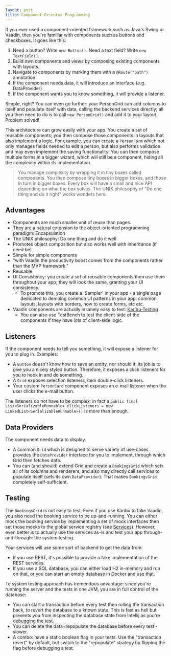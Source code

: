 ```yaml
---
layout: post
title: Component-Oriented Programming
---
```


If you ever used a component-oriented framework such as Java's Swing or Vaadin,
then you're familiar with components such as buttons and checkboxes. It goes like this:

1. Need a button? Write `new Button()`. Need a text field? Write `new TextField()`.
2. Build own components and views by composing existing components with layouts.
3. Navigate to components by marking them with a `@Route("path")` annotation.
4. If the component needs data, it will introduce an interface (e.g. DataProvider)
5. If the component wants you to know something, it will provide a listener.

Simple, right? You can even go further: your PersonGrid can add columns to itself
and populate itself with data, calling the backend services directly; all you
then need to do is to call `new PersonGrid()` and add it to your layout. Problem solved!

This architecture can grow easily with your app. You create a set of reusable components;
you then compose those components in layouts that also implement a logic. For example,
you can create a `PersonForm` which not only manages fields needed to edit a person,
but also performs validation and may even implement the saving functionality. You can
then compose multiple forms in a bigger wizard, which will still be a component,
hiding all the complexity within its implementation.

> You manage complexity by wrapping it in tiny boxes called components. You then
> compose tiny boxes in bigger boxes, and those in turn in bigger boxes. Every box
> will have a small and nice API depending on what the box solves. The UNIX
> philosophy of "Do one thing and do it right" works wonders here.

## Advantages

* Components are much smaller unit of reuse than pages.
* They are a natural extension to the object-oriented programming paradigm: Encapsulation
* The UNIX philosophy: Do one thing and do it well
* Promotes object composition but also works well with inheritance (if need be)
* Simple for simple components
* "with Vaadin the productivity boost comes from the components rather than the MVP framework."
* Reusable
* UI Consistency: you create a set of reusable components then use them throughout your app;
  they will look the same, granting your UI consistency.
  * To promote this, you create a 'Sampler' in your app - a single page
    dedicated to demoing common UI patterns in your app: common layouts, layouts with
    borders, how to create forms, etc etc.
* Vaadin components are actually insanely easy to test: [Karibu-Testing](https://github.com/mvysny/karibu-testing/)
  * You can also use TestBench to test the client-side of the components if they have
    lots of client-side logic.

## Listeners

If the component needs to tell you something, it will expose a listener for you to plug in.
Examples:

* A `Button` doesn't know how to save an entity, nor should it: its job is to give you a
  nicely styled button. Therefore, it exposes a click listeners for you to hook in and
  do something.
* A `Grid` exposes selection listeners, item double-click listeners.
* Your custom `PersonCard` component exposes an e-mail listener when the user clicks the e-mail
  button.

The listeners do not have to be complex: in fact a `public final List<SerializableRunnable> clickListeners = new LinkedList<SerializableRunnable>()` is more than enough.

## Data Providers

The component needs data to display.

* A common `Grid` which is designed to serve variety of use-cases provides the `DataProvider`
  interface for you to implement, through which Grid then fetches data.
* You can (and should) extend Grid and create a `BookingsGrid` which sets all of its columns
  and renderers, and also may directly call services to populate itself (sets its own `DataProvider`).
  That makes `BookingsGrid` completely self-sufficient.

## Testing

The `BookingsGrid` is not easy to test. Even if you use Karibu to fake Vaadin,
you also need the booking service to be up-and-running. You can either mock the booking service
by implementing a set of mock interfaces then set those mocks to the global service
registry (see [Services](https://www.vaadinonkotlin.eu//services/)). However, even
better is to actually use the services as-is and test your app through-and-through: the system testing.

Your services will use some sort of backend to get the data from:

* If you use REST, it's possible to provide a fake implementation of the
  REST services.
* If you use a SQL database, you can either load H2 in-memory and run on that, or
  you can start an empty database in Docker and use that.

Te system testing approach has tremendous advantage: since you're running the server
and the tests in one JVM, you are in full control of the database:

* You can start a transaction before every test then rolling the transaction back, to revert
  the database to a known state. This is fast as hell but prevents you from inspecting
  the database state from Intellij as you're debugging the test.
* You can delete the data+repopulate the database before every test - slower.
* A combo: have a static boolean flag in your tests. Use the "transaction revert" by default,
  but switch to the "repopulate" strategy by flipping the flag before debugging a test.
